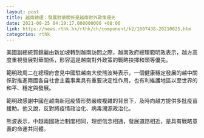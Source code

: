 ```yaml
---
layout: post
title: 越南總理：發展對華關係是越南對外政策優先
date: 2021-08-25 04:19:17.000000000 +08:00
link: https://news.rthk.hk/rthk/ch/component/k2/1607438-20210825.htm
categories: rthk
---
```


美國副總統賀錦麗由新加坡轉到越南訪問之際，越南政府總理範明政表示，越方高度重視發展對華關係，形容這是越南對外政策的戰略抉擇和頭等優先。

範明政周二在總理府會見中國駐越南大使熊波時表示，一個健康穩定發展的越中關係對推進兩國各自社會主義事業具有重要決定性作用，也有利維護地區以至世界的和平、穩定與發展。

範明政感謝中國在越南新冠疫情形勢嚴峻複雜的背景下，及時向越方提供多批疫苗援助。他又說，反對將疫情政治化、病毒溯源政治化。

熊波表示，中越兩國政治制度相同，理想信念相通，發展道路相近，是具有戰略意義的命運共同體。
